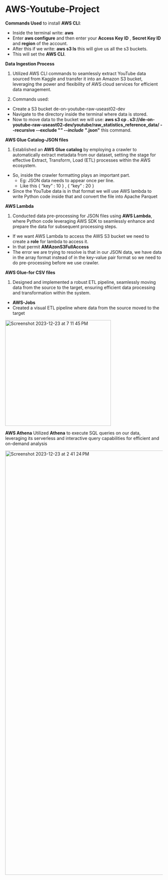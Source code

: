 # AWS-Youtube-Project

**Commands Used** to install **AWS CLI**:
* Inside the terminal write: **aws**
* Enter **aws configure** and then enter your **Access Key ID** , **Secret Key ID** and **region** of the account.
* After this if we write: **aws s3 ls** this will give us all the s3 buckets.
* This will set the **AWS CLI**.

**Data Ingestion Process**
1. Utilized AWS CLI commands to seamlessly extract YouTube data sourced from Kaggle and transfer it into an Amazon S3 bucket, leveraging the power and flexibility of AWS cloud services for efficient data management.

2. Commands used:
* Create a S3 bucket de-on-youtube-raw-useast02-dev
* Navigate to the directory inside the terminal where data is stored.
* Now to move data to the bucket we will use: **aws s3 cp . s3://de-on-youtube-raw-useast02-dev/youtube/raw_statistics_reference_data/ --recursive --exclude "*" --include "*.json"** this command.

**AWS Glue Catalog-JSON files**  
1. Established an **AWS Glue catalog** by employing a crawler to automatically extract metadata from our dataset, setting the stage for effective Extract, Transform, Load (ETL) processes within the AWS ecosystem.
* So, inside the crawler formatting plays an important part.
    * Eg: JSON data needs to appear once per line.
    * Like this { “key” : 10 } , { “key” : 20 }
* Since the YouTube data is in that format we will use AWS lambda to write Python code inside that and convert the file into Apache Parquet

**AWS Lambda**
1. Conducted data pre-processing for JSON files using **AWS Lambda**, where Python code leveraging AWS SDK to seamlessly enhance and prepare the data for subsequent processing steps.
* If we want AWS Lambda to access the AWS S3 bucket we need to create a **role** for lambda to access it.
* In that permit **AMAzonS3FullAccess**
* The error we are trying to resolve is that in our JSON data, we have data in the array format instead of in the key-value pair format so we need to do pre-processing before we use crawler.

**AWS Glue-for CSV files**
1. Designed and implemented a robust ETL pipeline, seamlessly moving data from the source to the target, ensuring efficient data processing and transformation within the system.
* **AWS-Jobs**
* Created a visual ETL pipeline where data from the source moved to the target

<img width="338" alt="Screenshot 2023-12-23 at 7 11 45 PM" src="https://github.com/jasumonga17/AWS-Youtube-Project/assets/76562774/1bdb5d5a-4bfa-458b-9763-2185570d6769">

**AWS Athena**
Utilized **Athena** to execute SQL queries on our data, leveraging its serverless and interactive query capabilities for efficient and on-demand analysis

   
<img width="1356" alt="Screenshot 2023-12-23 at 2 41 24 PM" src="https://github.com/jasumonga17/AWS-Youtube-Project/assets/76562774/bb6375df-cf12-4cb1-b5b0-d1585e907e45">
